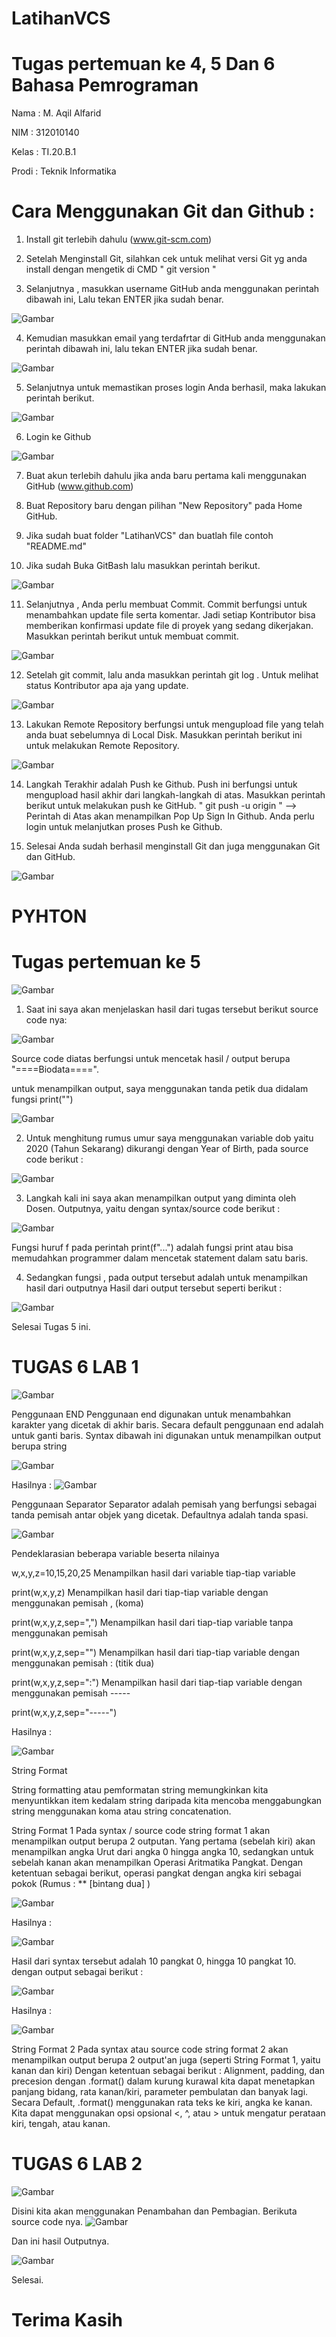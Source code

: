 # LatihanVCS

# Tugas pertemuan ke 4, 5 Dan 6 Bahasa Pemrograman

Nama : M. Aqil Alfarid

NIM : 312010140

Kelas : TI.20.B.1

Prodi : Teknik Informatika




# Cara Menggunakan Git dan Github :


1. Install git terlebih dahulu (www.git-scm.com)

2. Setelah Menginstall Git, silahkan cek untuk melihat versi Git yg anda install dengan mengetik di CMD " git version "

3. Selanjutnya , masukkan username GitHub anda menggunakan perintah dibawah ini, Lalu tekan ENTER jika sudah benar.

![Gambar](screenshot-git/Screenshot1.png)

4. Kemudian masukkan email yang terdafrtar di GitHub anda menggunakan perintah dibawah ini, lalu tekan ENTER jika sudah benar.

![Gambar](screenshot-git/Screenshot2.png)

5. Selanjutnya untuk memastikan proses login Anda berhasil, maka lakukan perintah berikut.

![Gambar](screenshot-git/Screenshot3.png)

6. Login ke Github

![Gambar](screenshot-git/Screenshot8.png)

7. Buat akun terlebih dahulu jika anda baru pertama kali menggunakan GitHub (www.github.com)

8. Buat Repository baru dengan pilihan "New Repository" pada Home GitHub.

9. Jika sudah buat folder "LatihanVCS" dan buatlah file contoh "README.md"

10. Jika sudah Buka GitBash lalu masukkan perintah berikut.

![Gambar](screenshot-git/Screenshot4.png)

11. Selanjutnya , Anda perlu membuat Commit. Commit berfungsi untuk menambahkan update file serta komentar. Jadi setiap Kontributor bisa memberikan konfirmasi update file di proyek yang sedang dikerjakan.
Masukkan perintah berikut untuk membuat commit.

![Gambar](screenshot-git/Screenshot5.png)

12. Setelah git commit, lalu anda masukkan perintah git log . Untuk melihat status Kontributor apa aja yang update.

![Gambar](screenshot-git/Screenshot6.png)

13. Lakukan Remote Repository berfungsi untuk mengupload file yang telah anda buat sebelumnya di Local Disk. Masukkan perintah berikut ini untuk melakukan Remote Repository.

![Gambar](screenshot-git/Screenshot7.png)

14. Langkah Terakhir adalah Push ke Github. Push ini berfungsi untuk mengupload hasil akhir dari langkah-langkah di atas. Masukkan perintah berikut untuk melakukan push ke GitHub. " git push -u origin "
--> Perintah di Atas akan menampilkan Pop Up Sign In Github. Anda perlu login untuk melanjutkan proses Push ke Github.

15. Selesai Anda sudah berhasil menginstall Git dan juga menggunakan Git dan GitHub.

![Gambar](screenshot-git/Screenshot9.png)



# PYHTON


# Tugas pertemuan ke 5

![Gambar](screenshot-pyhton/py0.png)

1. Saat ini saya akan menjelaskan hasil dari tugas tersebut berikut source code nya:

![Gambar](screenshot-pyhton/py1.png)

Source code diatas berfungsi untuk mencetak hasil / output berupa "====Biodata====".

untuk menampilkan output, saya menggunakan tanda petik dua didalam fungsi print("")

![Gambar](screenshot-pyhton/py4.png)


2. Untuk menghitung rumus umur saya menggunakan variable dob yaitu 2020 (Tahun Sekarang) dikurangi dengan Year of Birth, pada source code berikut :

![Gambar](screenshot-pyhton/py2.png)

3. Langkah kali ini saya akan menampilkan output yang diminta oleh Dosen. Outputnya, yaitu dengan syntax/source code berikut :

![Gambar](screenshot-pyhton/py3.png)

Fungsi huruf f pada perintah print(f"...") adalah fungsi print atau bisa memudahkan programmer dalam mencetak statement dalam satu baris.

4. Sedangkan fungsi , pada output tersebut adalah untuk menampilkan hasil dari outputnya Hasil dari output tersebut seperti berikut :

![Gambar](screenshot-pyhton/py5.png)

Selesai Tugas 5 ini.

# TUGAS 6 LAB 1

![Gambar](screenshot-pyhton/py6.png)


Penggunaan END Penggunaan end digunakan untuk menambahkan karakter yang dicetak di akhir baris. Secara default penggunaan end adalah untuk ganti baris. Syntax dibawah ini digunakan untuk menampilkan output berupa string

![Gambar](screenshot-pyhton/py7.png)

Hasilnya :
![Gambar](screenshot-pyhton/py8.png)


Penggunaan Separator Separator adalah pemisah yang berfungsi sebagai tanda pemisah antar objek yang dicetak. Defaultnya adalah tanda spasi.

![Gambar](screenshot-pyhton/py9.png)

Pendeklarasian beberapa variable beserta nilainya

w,x,y,z=10,15,20,25
Menampilkan hasil dari variable tiap-tiap variable

print(w,x,y,z)
Menampilkan hasil dari tiap-tiap variable dengan menggunakan pemisah , (koma)

print(w,x,y,z,sep=",")
Menampilkan hasil dari tiap-tiap variable tanpa menggunakan pemisah

print(w,x,y,z,sep="")
Menampilkan hasil dari tiap-tiap variable dengan menggunakan pemisah : (titik dua)

print(w,x,y,z,sep=":")
Menampilkan hasil dari tiap-tiap variable dengan menggunakan pemisah -----

print(w,x,y,z,sep="-----")

Hasilnya :

![Gambar](screenshot-pyhton/py10.png)

String Format

String formatting atau pemformatan string memungkinkan kita menyuntikkan item kedalam string daripada kita mencoba menggabungkan string menggunakan koma atau string concatenation.

String Format 1 Pada syntax / source code string format 1 akan menampilkan output berupa 2 outputan. Yang pertama (sebelah kiri) akan menampilkan angka Urut dari angka 0 hingga angka 10, sedangkan untuk sebelah kanan akan menampilkan Operasi Aritmatika Pangkat. Dengan ketentuan sebagai berikut, operasi pangkat dengan angka kiri sebagai pokok (Rumus : ** [bintang dua] )

![Gambar](screenshot-pyhton/py11.png)

Hasilnya : 

![Gambar](screenshot-pyhton/py12.png)

Hasil dari syntax tersebut adalah 10 pangkat 0, hingga 10 pangkat 10. dengan output sebagai berikut :

![Gambar](screenshot-pyhton/py13.png)

Hasilnya :

![Gambar](screenshot-pyhton/py14.png)


String Format 2 Pada syntax atau source code string format 2 akan menampilkan output berupa 2 output'an juga (seperti String Format 1, yaitu kanan dan kiri) Dengan ketentuan sebagai berikut : Alignment, padding, dan precesion dengan .format() dalam kurung kurawal kita dapat menetapkan panjang bidang, rata kanan/kiri, parameter pembulatan dan banyak lagi. Secara Default, .format() menggunakan rata teks ke kiri, angka ke kanan. Kita dapat menggunakan opsi opsional <, ^, atau > untuk mengatur perataan kiri, tengah, atau kanan.

# TUGAS 6 LAB 2

![Gambar](screenshot-pyhton/py15.png)

Disini kita akan menggunakan Penambahan dan Pembagian. Berikuta source code nya.
![Gambar](screenshot-pyhton/py16.png)

Dan ini hasil Outputnya.


![Gambar](screenshot-pyhton/py17.png)

Selesai.

# Terima Kasih 
